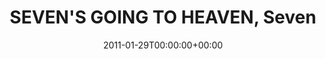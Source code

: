 ---
templateKey: event
guid: 0895ca59-6eab-11ea-99c5-002590d1d1b0
date: 2011-01-29T00:00:00+00:00
eventTime: '10'
title: "SEVEN'S GOING TO HEAVEN, Seven"
artist: "SEVEN'S GOING TO HEAVEN"
city: Taipei
venue: Seven
group: LEO37
guests: LEO37, Charles
---